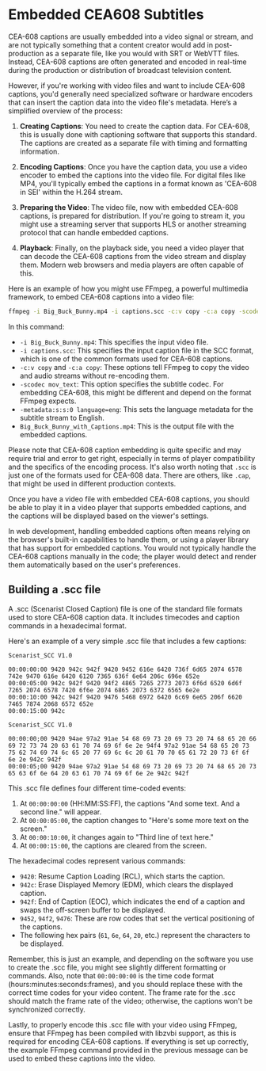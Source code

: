 # Embedded CEA608 Subtitles

CEA-608 captions are usually embedded into a video signal or stream, and are not typically something that a content creator would add in post-production as a separate file, like you would with SRT or WebVTT files. Instead, CEA-608 captions are often generated and encoded in real-time during the production or distribution of broadcast television content.

However, if you're working with video files and want to include CEA-608 captions, you'd generally need specialized software or hardware encoders that can insert the caption data into the video file's metadata. Here’s a simplified overview of the process:

1. **Creating Captions**: You need to create the caption data. For CEA-608, this is usually done with captioning software that supports this standard. The captions are created as a separate file with timing and formatting information.

2. **Encoding Captions**: Once you have the caption data, you use a video encoder to embed the captions into the video file. For digital files like MP4, you'll typically embed the captions in a format known as 'CEA-608 in SEI' within the H.264 stream.

3. **Preparing the Video**: The video file, now with embedded CEA-608 captions, is prepared for distribution. If you're going to stream it, you might use a streaming server that supports HLS or another streaming protocol that can handle embedded captions.

4. **Playback**: Finally, on the playback side, you need a video player that can decode the CEA-608 captions from the video stream and display them. Modern web browsers and media players are often capable of this.

Here is an example of how you might use FFmpeg, a powerful multimedia framework, to embed CEA-608 captions into a video file:

```bash
ffmpeg -i Big_Buck_Bunny.mp4 -i captions.scc -c:v copy -c:a copy -scodec mov_text -metadata:s:s:0 language=eng Big_Buck_Bunny_with_Captions.mp4
```

In this command:

- `-i Big_Buck_Bunny.mp4`: This specifies the input video file.
- `-i captions.scc`: This specifies the input caption file in the SCC format, which is one of the common formats used for CEA-608 captions.
- `-c:v copy` and `-c:a copy`: These options tell FFmpeg to copy the video and audio streams without re-encoding them.
- `-scodec mov_text`: This option specifies the subtitle codec. For embedding CEA-608, this might be different and depend on the format FFmpeg expects.
- `-metadata:s:s:0 language=eng`: This sets the language metadata for the subtitle stream to English.
- `Big_Buck_Bunny_with_Captions.mp4`: This is the output file with the embedded captions.

Please note that CEA-608 caption embedding is quite specific and may require trial and error to get right, especially in terms of player compatibility and the specifics of the encoding process. It's also worth noting that `.scc` is just one of the formats used for CEA-608 data. There are others, like `.cap`, that might be used in different production contexts.

Once you have a video file with embedded CEA-608 captions, you should be able to play it in a video player that supports embedded captions, and the captions will be displayed based on the viewer's settings.

In web development, handling embedded captions often means relying on the browser's built-in capabilities to handle them, or using a player library that has support for embedded captions. You would not typically handle the CEA-608 captions manually in the code; the player would detect and render them automatically based on the user's preferences.

## Building a .scc file

A .scc (Scenarist Closed Caption) file is one of the standard file formats used to store CEA-608 caption data. It includes timecodes and caption commands in a hexadecimal format.

Here's an example of a very simple .scc file that includes a few captions:

```scc
Scenarist_SCC V1.0

00:00:00:00	9420 942c 942f 9420 9452 616e 6420 736f 6d65 2074 6578 742e 9470 616e 6420 6120 7365 636f 6e64 206c 696e 652e
00:00:05:00	942c 942f 9420 94f2 4865 7265 2773 2073 6f6d 6520 6d6f 7265 2074 6578 7420 6f6e 2074 6865 2073 6372 6565 6e2e
00:00:10:00	942c 942f 9420 9476 5468 6972 6420 6c69 6e65 206f 6620 7465 7874 2068 6572 652e
00:00:15:00	942c
```

```scc
Scenarist_SCC V1.0

00:00:00;00	9420 94ae 97a2 91ae 54 68 69 73 20 69 73 20 74 68 65 20 66 69 72 73 74 20 63 61 70 74 69 6f 6e 2e 94f4 97a2 91ae 54 68 65 20 73 75 62 74 69 74 6c 65 20 77 69 6c 6c 20 61 70 70 65 61 72 20 73 6f 6f 6e 2e 942c 942f
00:00:05;00	9420 94ae 97a2 91ae 54 68 69 73 20 69 73 20 74 68 65 20 73 65 63 6f 6e 64 20 63 61 70 74 69 6f 6e 2e 942c 942f

```

This .scc file defines four different time-coded events:

1. At `00:00:00:00` (HH:MM:SS:FF), the captions "And some text. And a second line." will appear.
2. At `00:00:05:00`, the caption changes to "Here's some more text on the screen."
3. At `00:00:10:00`, it changes again to "Third line of text here."
4. At `00:00:15:00`, the captions are cleared from the screen.

The hexadecimal codes represent various commands:

- `9420`: Resume Caption Loading (RCL), which starts the caption.
- `942c`: Erase Displayed Memory (EDM), which clears the displayed caption.
- `942f`: End of Caption (EOC), which indicates the end of a caption and swaps the off-screen buffer to be displayed.
- `9452`, `94f2`, `9476`: These are row codes that set the vertical positioning of the captions.
- The following hex pairs (`61`, `6e`, `64`, `20`, etc.) represent the characters to be displayed.

Remember, this is just an example, and depending on the software you use to create the .scc file, you might see slightly different formatting or commands. Also, note that `00:00:00:00` is the time code format (hours:minutes:seconds:frames), and you should replace these with the correct time codes for your video content. The frame rate for the .scc should match the frame rate of the video; otherwise, the captions won't be synchronized correctly.

Lastly, to properly encode this .scc file with your video using FFmpeg, ensure that FFmpeg has been compiled with libzvbi support, as this is required for encoding CEA-608 captions. If everything is set up correctly, the example FFmpeg command provided in the previous message can be used to embed these captions into the video.
